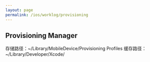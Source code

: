 ```yaml
---
layout: page
permalink: /ios/worklog/provisioning
---
```


## Provisioning Manager

存储路径：~/Library/MobileDevice/Provisioning Profiles
缓存路径：~/Library/Developer/Xcode/
